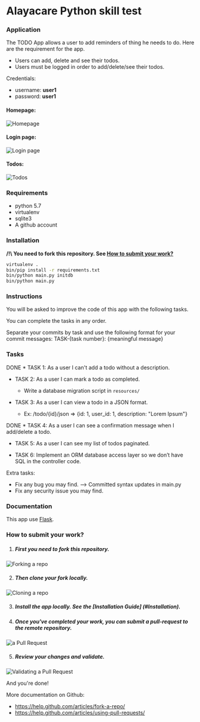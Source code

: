 Alayacare Python skill test
===========================


### Application
The TODO App allows a user to add reminders of thing he needs to do. Here are the requirement for the app.
* Users can add, delete and see their todos.
* Users must be logged in order to add/delete/see their todos.

Credentials:
* username: **user1**
* password: **user1**

#### Homepage:
![Homepage](/web/img/homepage.png?raw=true "Homepage")

#### Login page:
![Login page](/web/img/login-page.png?raw=true "Login page")

#### Todos:
![Todos](/web/img/todos.png?raw=true "Todos")

### Requirements
* python 5.7
* virtualenv
* sqlite3
* A github account

### Installation
**/!\ You need to fork this repository. See [How to submit your work?](#how-to-submit-your-work)**
```sh
virtualenv .
bin/pip install -r requirements.txt
bin/python main.py initdb
bin/python main.py
```

### Instructions

You will be asked to improve the code of this app with the following tasks.

You can complete the tasks in any order.

Separate your commits by task and use the following format for your commit messages: TASK-{task number}: {meaningful message}

### Tasks
DONE * TASK 1: As a user I can't add a todo without a description.

* TASK 2: As a user I can mark a todo as completed.
    - Write a database migration script in `resources/`

* TASK 3: As a user I can view a todo in a JSON format.
    - Ex: /todo/{id}/json => {id: 1, user_id: 1, description: "Lorem Ipsum"}

DONE * TASK 4: As a user I can see a confirmation message when I add/delete a todo.

* TASK 5: As a user I can see my list of todos paginated.

* TASK 6: Implement an ORM database access layer so we don’t have SQL in the controller code.

Extra tasks:
- Fix any bug you may find. --> Committed syntax updates in main.py
- Fix any security issue you may find.


### Documentation
This app use [Flask](http://flask.pocoo.org/docs/0.10/).


### How to submit your work?

1. ##### First you need to fork this repository.
![Forking a repo](/web/img/fork.png?raw=true "Forking a repo")

2. ##### Then clone your fork locally.
![Cloning a repo](/web/img/clone.png?raw=true "Cloning a repo")

3. ##### Install the app locally. See the [Installation Guide] (#Installation).

4. ##### Once you've completed your work, you can submit a pull-request to the remote repository.
![ a Pull Request](/web/img/pull-request.png?raw=true "Creating a Pull Request")

5. ##### Review your changes and validate.
![Validating a Pull Request](/web/img/pull-request-review.png?raw=true "Validating a Pull Request")



And you're done!


More documentation on Github:
* https://help.github.com/articles/fork-a-repo/
* https://help.github.com/articles/using-pull-requests/

